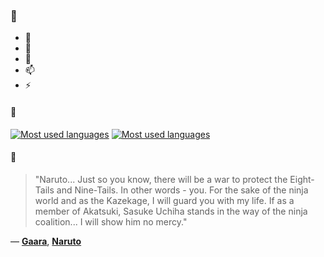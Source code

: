 ### 👋

- 🔭
- 🌱
- 💬
- 📫
- ⚡

#### 🧏

[![Most used languages](https://github-readme-stats-aynah.vercel.app/api/top-langs/?username=aynh&theme=solarized-dark&langs_count=6&layout=compact&hide_title=true)](https://github.com/anuraghazra/github-readme-stats#gh-dark-mode-only)
[![Most used languages](https://github-readme-stats-aynah.vercel.app/api/top-langs/?username=aynh&theme=solarized-light&langs_count=6&layout=compact&hide_title=true)](https://github.com/anuraghazra/github-readme-stats#gh-light-mode-only)

#### 💬

> "Naruto... Just so you know, there will be a war to protect the Eight-Tails and Nine-Tails. In other words - you. For the sake of the ninja world and as the Kazekage, I will guard you with my life. If as a member of Akatsuki, Sasuke Uchiha stands in the way of the ninja coalition... I will show him no mercy."

&mdash; [**Gaara**](https://myanimelist.net/character.php?q=Gaara&cat=character), [**Naruto**](https://myanimelist.net/search/all?q=Naruto&cat=all)
